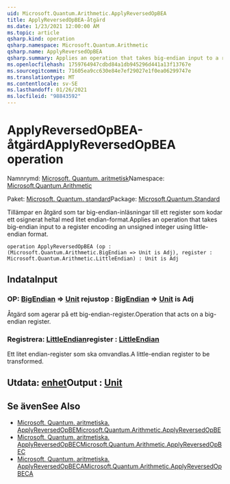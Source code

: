 ```yaml
---
uid: Microsoft.Quantum.Arithmetic.ApplyReversedOpBEA
title: ApplyReversedOpBEA-åtgärd
ms.date: 1/23/2021 12:00:00 AM
ms.topic: article
qsharp.kind: operation
qsharp.namespace: Microsoft.Quantum.Arithmetic
qsharp.name: ApplyReversedOpBEA
qsharp.summary: Applies an operation that takes big-endian input to a register encoding an unsigned integer using little-endian format.
ms.openlocfilehash: 1759764947cdbd84a1db945296d441a13f13767e
ms.sourcegitcommit: 71605ea9cc630e84e7ef29027e1f0ea06299747e
ms.translationtype: MT
ms.contentlocale: sv-SE
ms.lasthandoff: 01/26/2021
ms.locfileid: "98843592"
---
```

# <a name="applyreversedopbea-operation"></a><span data-ttu-id="ec532-102">ApplyReversedOpBEA-åtgärd</span><span class="sxs-lookup"><span data-stu-id="ec532-102">ApplyReversedOpBEA operation</span></span>

<span data-ttu-id="ec532-103">Namnrymd: [Microsoft. Quantum. aritmetisk](xref:Microsoft.Quantum.Arithmetic)</span><span class="sxs-lookup"><span data-stu-id="ec532-103">Namespace: [Microsoft.Quantum.Arithmetic](xref:Microsoft.Quantum.Arithmetic)</span></span>

<span data-ttu-id="ec532-104">Paket: [Microsoft. Quantum. standard](https://nuget.org/packages/Microsoft.Quantum.Standard)</span><span class="sxs-lookup"><span data-stu-id="ec532-104">Package: [Microsoft.Quantum.Standard](https://nuget.org/packages/Microsoft.Quantum.Standard)</span></span>


<span data-ttu-id="ec532-105">Tillämpar en åtgärd som tar big-endian-inläsningar till ett register som kodar ett osignerat heltal med litet endian-format.</span><span class="sxs-lookup"><span data-stu-id="ec532-105">Applies an operation that takes big-endian input to a register encoding an unsigned integer using little-endian format.</span></span>

```qsharp
operation ApplyReversedOpBEA (op : (Microsoft.Quantum.Arithmetic.BigEndian => Unit is Adj), register : Microsoft.Quantum.Arithmetic.LittleEndian) : Unit is Adj
```


## <a name="input"></a><span data-ttu-id="ec532-106">Indata</span><span class="sxs-lookup"><span data-stu-id="ec532-106">Input</span></span>

### <a name="op--bigendian--unit--is-adj"></a><span data-ttu-id="ec532-107">OP: [BigEndian](xref:Microsoft.Quantum.Arithmetic.BigEndian) => [Unit](xref:microsoft.quantum.lang-ref.unit)  rejust</span><span class="sxs-lookup"><span data-stu-id="ec532-107">op : [BigEndian](xref:Microsoft.Quantum.Arithmetic.BigEndian) => [Unit](xref:microsoft.quantum.lang-ref.unit)  is Adj</span></span>

<span data-ttu-id="ec532-108">Åtgärd som agerar på ett big-endian-register.</span><span class="sxs-lookup"><span data-stu-id="ec532-108">Operation that acts on a big-endian register.</span></span>


### <a name="register--littleendian"></a><span data-ttu-id="ec532-109">Registrera: [LittleEndian](xref:Microsoft.Quantum.Arithmetic.LittleEndian)</span><span class="sxs-lookup"><span data-stu-id="ec532-109">register : [LittleEndian](xref:Microsoft.Quantum.Arithmetic.LittleEndian)</span></span>

<span data-ttu-id="ec532-110">Ett litet endian-register som ska omvandlas.</span><span class="sxs-lookup"><span data-stu-id="ec532-110">A little-endian register to be transformed.</span></span>



## <a name="output--unit"></a><span data-ttu-id="ec532-111">Utdata: [enhet](xref:microsoft.quantum.lang-ref.unit)</span><span class="sxs-lookup"><span data-stu-id="ec532-111">Output : [Unit](xref:microsoft.quantum.lang-ref.unit)</span></span>



## <a name="see-also"></a><span data-ttu-id="ec532-112">Se även</span><span class="sxs-lookup"><span data-stu-id="ec532-112">See Also</span></span>

- [<span data-ttu-id="ec532-113">Microsoft. Quantum. aritmetiska. ApplyReversedOpBE</span><span class="sxs-lookup"><span data-stu-id="ec532-113">Microsoft.Quantum.Arithmetic.ApplyReversedOpBE</span></span>](xref:Microsoft.Quantum.Arithmetic.ApplyReversedOpBE)
- [<span data-ttu-id="ec532-114">Microsoft. Quantum. aritmetiska. ApplyReversedOpBEC</span><span class="sxs-lookup"><span data-stu-id="ec532-114">Microsoft.Quantum.Arithmetic.ApplyReversedOpBEC</span></span>](xref:Microsoft.Quantum.Arithmetic.ApplyReversedOpBEC)
- [<span data-ttu-id="ec532-115">Microsoft. Quantum. aritmetiska. ApplyReversedOpBECA</span><span class="sxs-lookup"><span data-stu-id="ec532-115">Microsoft.Quantum.Arithmetic.ApplyReversedOpBECA</span></span>](xref:Microsoft.Quantum.Arithmetic.ApplyReversedOpBECA)